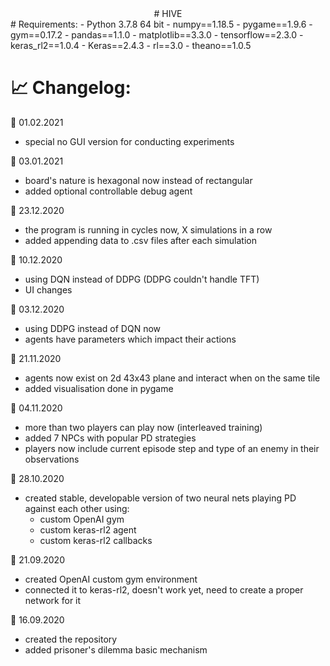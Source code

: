 <center># HIVE</center>
# Requirements:
- Python 3.7.8 64 bit
- numpy==1.18.5
- pygame==1.9.6
- gym==0.17.2
- pandas==1.1.0
- matplotlib==3.3.0
- tensorflow==2.3.0
- keras_rl2==1.0.4
- Keras==2.4.3
- rl==3.0
- theano==1.0.5



# :chart_with_upwards_trend: Changelog:

:date: 01.02.2021
- special no GUI version for conducting experiments

:date: 03.01.2021
- board's nature is hexagonal now instead of rectangular
- added optional controllable debug agent

:date: 23.12.2020
- the program is running in cycles now, X simulations in a row
- added appending data to .csv files after each simulation

:date: 10.12.2020
- using DQN instead of DDPG (DDPG couldn't handle TFT)
- UI changes

:date: 03.12.2020
- using DDPG instead of DQN now
- agents have parameters which impact their actions

:date: 21.11.2020
- agents now exist on 2d 43x43 plane and interact when on the same tile
- added visualisation done in pygame

:date: 04.11.2020
- more than two players can play now (interleaved training)
- added 7 NPCs with popular PD strategies
- players now include current episode step and type of an enemy in their observations

:date: 28.10.2020
- created stable, developable version of two neural nets playing PD against each other using:
  - custom OpenAI gym
  - custom keras-rl2 agent
  - custom keras-rl2 callbacks

:date: 21.09.2020
- created OpenAI custom gym environment
- connected it to keras-rl2, doesn't work yet, need to create a proper network for it

:date: 16.09.2020
- created the repository
- added prisoner's dilemma basic mechanism
